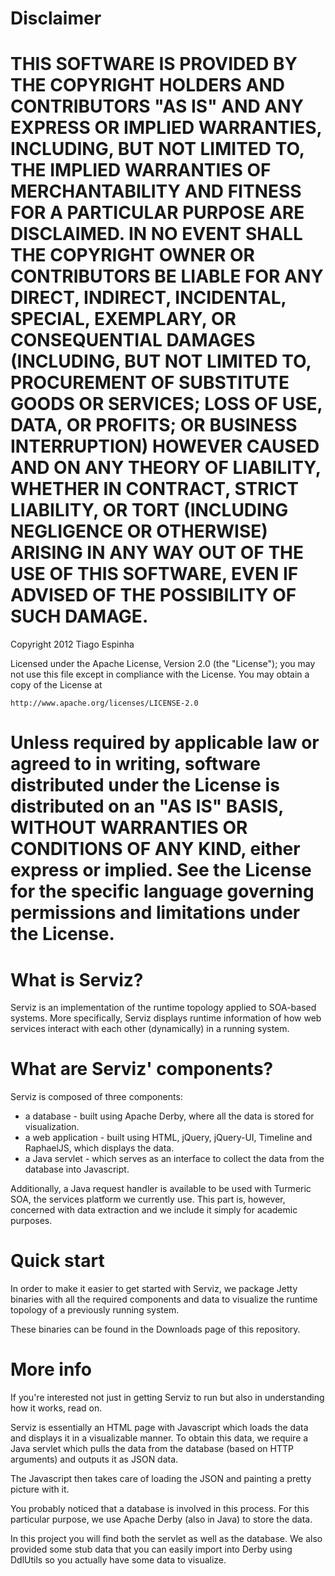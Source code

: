 Disclaimer
======
THIS SOFTWARE IS PROVIDED BY THE COPYRIGHT HOLDERS AND CONTRIBUTORS "AS IS" AND ANY EXPRESS OR IMPLIED WARRANTIES, INCLUDING, BUT NOT LIMITED TO, THE IMPLIED WARRANTIES OF MERCHANTABILITY AND FITNESS FOR A PARTICULAR PURPOSE ARE DISCLAIMED. IN NO EVENT SHALL THE COPYRIGHT OWNER OR CONTRIBUTORS BE LIABLE FOR ANY DIRECT, INDIRECT, INCIDENTAL, SPECIAL, EXEMPLARY, OR CONSEQUENTIAL DAMAGES (INCLUDING, BUT NOT LIMITED TO, PROCUREMENT OF SUBSTITUTE GOODS OR SERVICES; LOSS OF USE, DATA, OR PROFITS; OR BUSINESS INTERRUPTION) HOWEVER CAUSED AND ON ANY THEORY OF LIABILITY, WHETHER IN CONTRACT, STRICT LIABILITY, OR TORT (INCLUDING NEGLIGENCE OR OTHERWISE) ARISING IN ANY WAY OUT OF THE USE OF THIS SOFTWARE, EVEN IF ADVISED OF THE POSSIBILITY OF SUCH DAMAGE.
======
Copyright 2012 Tiago Espinha

Licensed under the Apache License, Version 2.0 (the "License"); you may not use this file except in compliance with the License. You may obtain a copy of the License at

    http://www.apache.org/licenses/LICENSE-2.0

Unless required by applicable law or agreed to in writing, software distributed under the License is distributed on an "AS IS" BASIS, WITHOUT WARRANTIES OR CONDITIONS OF ANY KIND, either express or implied. See the License for the specific language governing permissions and limitations under the License.
======
# What is Serviz?

Serviz is an implementation of the runtime topology applied to SOA-based systems. More specifically, Serviz displays runtime information of how web services interact with each other (dynamically) in a running system.

# What are Serviz' components?

Serviz is composed of three components:
* a database - built using Apache Derby, where all the data is stored for visualization.
* a web application - built using HTML, jQuery, jQuery-UI, Timeline and RaphaelJS, which displays the data.
* a Java servlet - which serves as an interface to collect the data from the database into Javascript.

Additionally, a Java request handler is available to be used with Turmeric SOA, the services platform we currently use. This part is, however, concerned with data extraction and we include it simply for academic purposes.

# Quick start

In order to make it easier to get started with Serviz, we package Jetty binaries with all the required components and data to visualize the runtime topology of a previously running system.

These binaries can be found in the Downloads page of this repository.

# More info

If you're interested not just in getting Serviz to run but also in understanding how it works, read on.

Serviz is essentially an HTML page with Javascript which loads the data and displays it in a visualizable manner. To obtain this data, we require a Java servlet which pulls the data from the database (based on HTTP arguments) and outputs it as JSON data.

The Javascript then takes care of loading the JSON and painting a pretty picture with it.

You probably noticed that a database is involved in this process. For this particular purpose, we use Apache Derby (also in Java) to store the data.

In this project you will find both the servlet as well as the database. We also provided some stub data that you can easily import into Derby using DdlUtils so you actually have some data to visualize.
